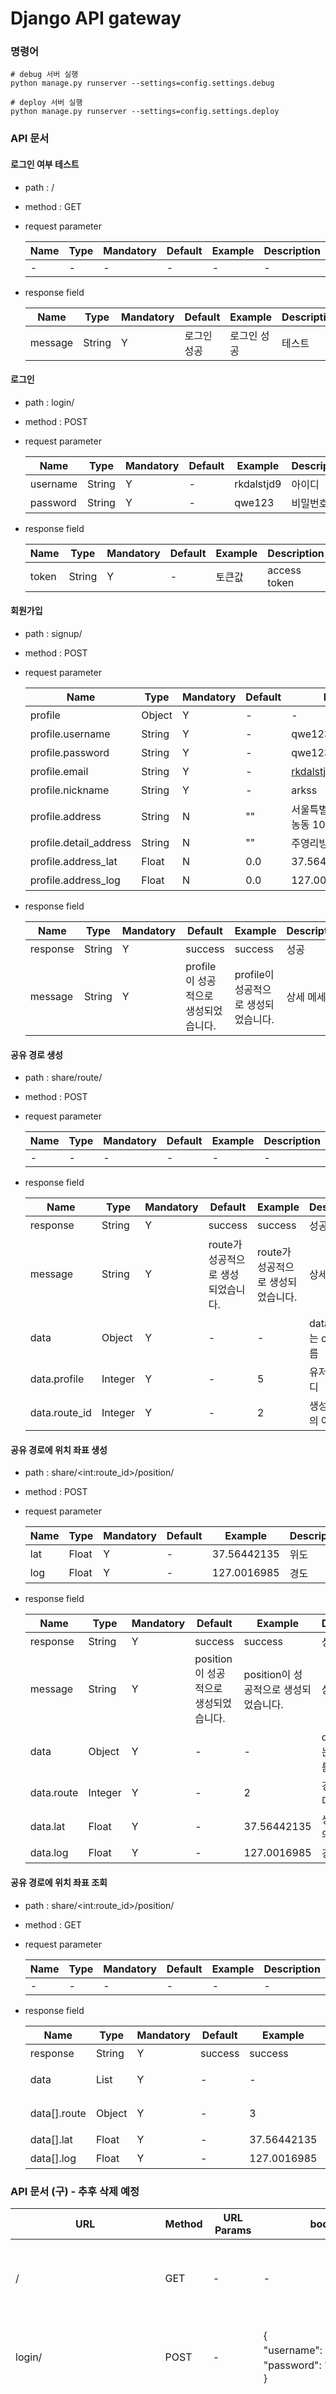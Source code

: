 # Django API gateway

### 명령어

```shell
# debug 서버 실행
python manage.py runserver --settings=config.settings.debug

# deploy 서버 실행
python manage.py runserver --settings=config.settings.deploy
```



### API 문서

#### 로그인 여부 테스트

* path : /

* method : GET

* request parameter

  | Name | Type | Mandatory | Default | Example | Description |
  | ---- | ---- | --------- | ------- | ------- | ----------- |
  | -    | -    | -         | -       | -       | -           |

* response field

   | Name    | Type   | Mandatory | Default     | Example     | Description |
   | ------- | ------ | --------- | ----------- | ----------- | ----------- |
   | message | String | Y         | 로그인 성공 | 로그인 성공 | 테스트      |



#### 로그인

* path : login/

* method : POST

* request parameter

  | Name     | Type   | Mandatory | Default | Example    | Description |
  | -------- | ------ | --------- | ------- | ---------- | ----------- |
  | username | String | Y         | -       | rkdalstjd9 | 아이디      |
  | password | String | Y         | -       | qwe123     | 비밀번호    |

* response field

  | Name  | Type   | Mandatory | Default | Example | Description  |
  | ----- | ------ | --------- | ------- | ------- | ------------ |
  | token | String | Y         | -       | 토큰값  | access token |



#### 회원가입

* path : signup/

* method : POST

* request parameter

  | Name                   | Type   | Mandatory | Default | Example                           | Description            |
  | ---------------------- | ------ | --------- | ------- | --------------------------------- | ---------------------- |
  | profile                | Object | Y         | -       | -                                 | 아이디                 |
  | profile.username       | String | Y         | -       | qwe123                            | 비밀번호               |
  | profile.password       | String | Y         | -       | qwe123                            | 비밀번호               |
  | profile.email          | String | Y         | -       | rkdalstjd9@naver.com              | 이메일                 |
  | profile.nickname       | String | Y         | -       | arkss                             | 닉네임                 |
  | profile.address        | String | N         | ""      | 서울특별시 동대문구 전농동 103-45 | API에 검색 가능한 주소 |
  | profile.detail_address | String | N         | ""      | 주영리빙텔 108호                  | 상세 주소              |
  | profile.address_lat    | Float  | N         | 0.0     | 37.5642135                        | 위도                   |
  | profile.address_log    | Float  | N         | 0.0     | 127.0016985                       | 경도                   |

* response field

  | Name     | Type   | Mandatory | Default                              | Example                              | Description |
  | -------- | ------ | --------- | ------------------------------------ | ------------------------------------ | ----------- |
  | response | String | Y         | success                              | success                              | 성공        |
  | message  | String | Y         | profile이 성공적으로 생성되었습니다. | profile이 성공적으로 생성되었습니다. | 상세 메세지 |



#### 공유 경로 생성

* path : share/route/

* method : POST

* request parameter

  | Name | Type | Mandatory | Default | Example | Description |
  | ---- | ---- | --------- | ------- | ------- | ----------- |
  | -    | -    | -         | -       | -       | -           |

* response field

  | Name          | Type    | Mandatory | Default                            | Example                            | Description               |
  | ------------- | ------- | --------- | ---------------------------------- | ---------------------------------- | ------------------------- |
  | response      | String  | Y         | success                            | success                            | 성공                      |
  | message       | String  | Y         | route가 성공적으로 생성되었습니다. | route가 성공적으로 생성되었습니다. | 상세 메세지               |
  | data          | Object  | Y         | -                                  | -                                  | data를 감싸는 object 이름 |
  | data.profile  | Integer | Y         | -                                  | 5                                  | 유저의 아이디             |
  | data.route_id | Integer | Y         | -                                  | 2                                  | 생성한 경로의 아이디      |



#### 공유 경로에 위치 좌표 생성

* path : share/\<int:route_id>/position/

* method : POST

* request parameter

  | Name | Type  | Mandatory | Default | Example     | Description |
  | ---- | ----- | --------- | ------- | ----------- | ----------- |
  | lat  | Float | Y         | -       | 37.56442135 | 위도        |
  | log  | Float | Y         | -       | 127.0016985 | 경도        |

* response field

  | Name       | Type    | Mandatory | Default                               | Example                               | Description               |
  | ---------- | ------- | --------- | ------------------------------------- | ------------------------------------- | ------------------------- |
  | response   | String  | Y         | success                               | success                               | 성공                      |
  | message    | String  | Y         | position이 성공적으로 생성되었습니다. | position이 성공적으로 생성되었습니다. | 상세 메세지               |
  | data       | Object  | Y         | -                                     | -                                     | data를 감싸는 object 이름 |
  | data.route | Integer | Y         | -                                     | 2                                     | 경로의 아이디             |
  | data.lat   | Float   | Y         | -                                     | 37.56442135                           | 생성한 경로의 아이디      |
  | data.log   | Float   | Y         | -                                     | 127.0016985                           | 경도                      |



#### 공유 경로에 위치 좌표 조회

* path : share/\<int:route_id>/position/

* method : GET

* request parameter

  | Name | Type | Mandatory | Default | Example | Description |
  | ---- | ---- | --------- | ------- | ------- | ----------- |
  | -    | -    | -         | -       | -       | -           |

* response field

  | Name         | Type   | Mandatory | Default | Example     | Description      |
  | ------------ | ------ | --------- | ------- | ----------- | ---------------- |
  | response     | String | Y         | success | success     | 성공             |
  | data         | List   | Y         | -       | -           | data를 담는 배열 |
  | data[].route | Object | Y         | -       | 3           | 경로의 아이디    |
  | data[].lat   | Float  | Y         | -       | 37.56442135 | 위도             |
  | data[].log   | Float  | Y         | -       | 127.0016985 | 경도             |







### API 문서 (구) - 추후 삭제 예정

| URL                             | Method | URL Params        | body                                                         | success response                                             | error response                                               |
| ------------------------------- | ------ | ----------------- | ------------------------------------------------------------ | ------------------------------------------------------------ | ------------------------------------------------------------ |
| /                               | GET    | -                 | -                                                            | {<br />   'message': '로그인 성공'<br />}                    | {     <br />    "detail": "Authentication credentials were not provided."<br /> } |
| login/                          | POST   | -                 | {<br/>    "username": "아이디",<br/> "password": "비밀번호"<br/>} | {     <br />"token": "토큰값"<br /> }                        | {    <br /> "non_field_errors": [         "Unable to log in with provided credentials."     ]<br /> } |
| signup/                         | GET    | -                 | -                                                            | [     <br />{        <br />"username": "root",         "email": "rkdalstjd0@namver.com",         "nickname": "",         "address": "",         "detail_address": ""     },<br />{        <br /> "username": "rkdalstjd9",         "email": "rkdalstjd9@naver.com",         "nickname": "arkss",         "address": "",         "detail_address": ""     <br />},<br />] | -                                                            |
| signup/                         | POST   | -                 | {<br/>	"profile":{<br/>		"username": "rkdalstjd9",<br/>		"password": "qwe123",<br/>		"email": "rkdalstjd9@naver.com",<br/>		"nickname": "arkss9",<br/>        "address": "서울특별시 동대문구 전농동 103-45",<br/>        "detail_address": "주영리빙텔 108호"<br/>	}<br/>} | {<br />"response": "success", "message": "profile이 성공적으로 생성되었습니다."<br />} | {<br />"response": "error",<br />"message": "상황에 맞는 에러 메세지"<br />} |
| share/route/                    | POST   | -                 | -                                                            | {<br />"response": "success",<br />message: "route가 성공적으로 생성되었습니다.",<br />"data":{<br />"profile": 5,<br />"route_id": 2<br />}<br />} | {<br />"response": "error",<br />"message": "상황에 맞는 에러메세지"<br />} |
| share/\<int:route_id>/position/ | POST   | route_id: integer | {<br />"lat": 37.56442135,<br />"log": 127.0016985<br />}    | -                                                            |                                                              |
| share/\<int:route_id>/position/ | GET    | route_id: integer | -                                                            | {<br />"response": "success",<br />"data": [<br />{<br />"route": 3,<br />"lat": 37.5642135,<br />"log": 127.0016985<br />},<br />{<br />"route": 3,<br />"lat": 37.5642136,<br />"log": 127.0016986<br />}<br />]<br />} |                                                              |



### 로그인 하는 법

위에서 설명한대로 login/ 로 요청 시 token 값을 받음.

이를 request header에 넣어줌.

토큰값에는 "" 나 '' 없이 토큰값 자체만 넣어줌.

| KEY           | VALUE      |
| ------------- | ---------- |
| Authorization | JWT 토큰값 |





